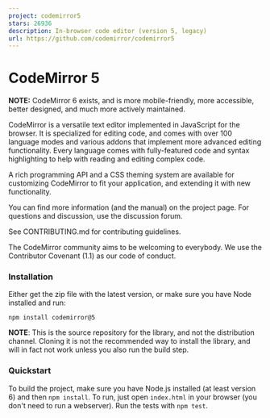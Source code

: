 ```yaml
---
project: codemirror5
stars: 26936
description: In-browser code editor (version 5, legacy)
url: https://github.com/codemirror/codemirror5
---
```


CodeMirror 5
============

**NOTE:** CodeMirror 6 exists, and is more mobile-friendly, more accessible, better designed, and much more actively maintained.

CodeMirror is a versatile text editor implemented in JavaScript for the browser. It is specialized for editing code, and comes with over 100 language modes and various addons that implement more advanced editing functionality. Every language comes with fully-featured code and syntax highlighting to help with reading and editing complex code.

A rich programming API and a CSS theming system are available for customizing CodeMirror to fit your application, and extending it with new functionality.

You can find more information (and the manual) on the project page. For questions and discussion, use the discussion forum.

See CONTRIBUTING.md for contributing guidelines.

The CodeMirror community aims to be welcoming to everybody. We use the Contributor Covenant (1.1) as our code of conduct.

### Installation

Either get the zip file with the latest version, or make sure you have Node installed and run:

```
npm install codemirror@5
```

**NOTE**: This is the source repository for the library, and not the distribution channel. Cloning it is not the recommended way to install the library, and will in fact not work unless you also run the build step.

### Quickstart

To build the project, make sure you have Node.js installed (at least version 6) and then `npm install`. To run, just open `index.html` in your browser (you don't need to run a webserver). Run the tests with `npm test`.
